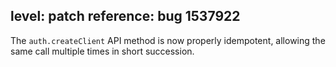 level: patch
reference: bug 1537922
---
The `auth.createClient` API method is now properly idempotent, allowing the same call multiple times in short succession.
